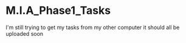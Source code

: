 # M.I.A_Phase1_Tasks

I'm still trying to get my tasks from my other computer it should all be uploaded soon
